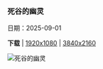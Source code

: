 ### 死谷的幽灵

日期：2025-09-01

**下载**  |  [1920x1080](https://cn.bing.com/th?id=OHR.DeadvleiTrees_ZH-CN0967414858_1920x1080.jpg)  |  [3840x2160](https://cn.bing.com/th?id=OHR.DeadvleiTrees_ZH-CN0967414858_UHD.jpg)

![死谷的幽灵](https://cn.bing.com/th?id=OHR.DeadvleiTrees_ZH-CN0967414858_1920x1080.jpg "骆驼刺树, 死亡谷, 纳米布-诺克卢福国家公园, 纳米比亚 (© Inge Johnsson/Alamy Stock Photo)")

